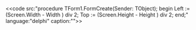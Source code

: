 

<<code src:"procedure TForm1.FormCreate(Sender: TObject);
begin
     Left := (Screen.Width - Width ) div 2;
     Top  := (Screen.Height - Height ) div 2;
end;" language:"delphi" caption:"">>
